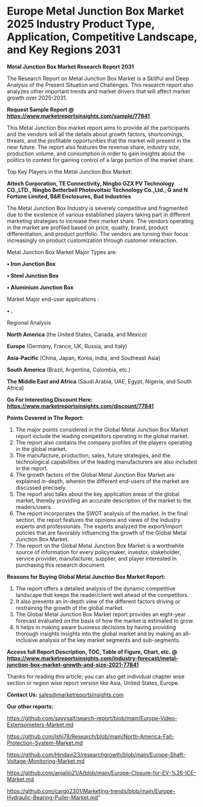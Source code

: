  # Europe Metal Junction Box Market 2025 Industry Product Type, Application, Competitive Landscape, and Key Regions 2031

<strong>Metal Junction Box Market Research Report 2031</strong>

The Research Report on Metal Junction Box Market is a Skillful and Deep Analysis of the Present Situation and Challenges. This research report also analyzes other important trends and market drivers that will affect market growth over 2025-2031.

<strong>Request Sample Report @ <a href=https://www.marketreportsinsights.com/sample/77841>https://www.marketreportsinsights.com/sample/77841</a></strong>

This Metal Junction Box market report aims to provide all the participants and the vendors will all the details about growth factors, shortcomings, threats, and the profitable opportunities that the market will present in the near future. The report also features the revenue share, industry size, production volume, and consumption in order to gain insights about the politics to contest for gaining control of a large portion of the market share.

Top Key Players in the Metal Junction Box Market:

<strong>Altech Corporation, TE Connectivity, Ningbo GZX PV Technology CO.,LTD., Ningbo Betterbell Photovoltaic Technology Co.,Ltd., G and N Fortune Limited, B&R Enclosures, Bud Industries</strong>

The Metal Junction Box Industry is severely competitive and fragmented due to the existence of various established players taking part in different marketing strategies to increase their market share. The vendors operating in the market are profiled based on price, quality, brand, product differentiation, and product portfolio. The vendors are turning their focus increasingly on product customization through customer interaction.

Metal Junction Box Market Major Types are:

<strong>• Iron Junction Box

• Steel Junction Box

• Aluminium Junction Box</strong>

Market Major end-user applications :

<strong>• .</strong>

Regional Analysis

</u><strong><b>North America</b></strong> (the United States, Canada, and Mexico)

<strong><b>Europe </b></strong>(Germany, France, UK, Russia, and Italy)

<strong><b>Asia-Pacific</b></strong> (China, Japan, Korea, India, and Southeast Asia)

<strong><b>South America</b></strong> (Brazil, Argentina, Colombia, etc.)

<strong><b>The Middle East and Africa</b></strong> (Saudi Arabia, UAE, Egypt, Nigeria, and South Africa)

<strong>Go For Interesting Discount Here: <a href=https://www.marketreportsinsights.com/discount/77841>https://www.marketreportsinsights.com/discount/77841</a></strong>

<strong>Points Covered in The Report:</strong>
<ol>
  <li>The major points considered in the Global Metal Junction Box Market report include the leading competitors operating in the global market.</li>
  <li>The report also contains the company profiles of the players operating in the global market.</li>
  <li>The manufacture, production, sales, future strategies, and the technological capabilities of the leading manufacturers are also included in the report.</li>
  <li>The growth factors of the Global Metal Junction Box Market are explained in-depth, wherein the different end-users of the market are discussed precisely.</li>
  <li>The report also talks about the key application areas of the global market, thereby providing an accurate description of the market to the readers/users.</li>
  <li>The report incorporates the SWOT analysis of the market. In the final section, the report features the opinions and views of the industry experts and professionals. The experts analyzed the export/import policies that are favorably influencing the growth of the Global Metal Junction Box Market.</li>
  <li>The report on the Global Metal Junction Box Market is a worthwhile source of information for every policymaker, investor, stakeholder, service provider, manufacturer, supplier, and player interested in purchasing this research document.</li>
</ol>
<strong>Reasons for Buying Global Metal Junction Box Market Report:</strong>

<ol>
  <li>The report offers a detailed analysis of the dynamic competitive landscape that keeps the reader/client well ahead of the competitors.</li>
  <li>It also presents an in-depth view of the different factors driving or restraining the growth of the global market.</li>
  <li>The Global Metal Junction Box Market report provides an eight-year forecast evaluated on the basis of how the market is estimated to grow.</li>
  <li>It helps in making aware business decisions by having providing thorough insights insights into the global market and by making an all-inclusive analysis of the key market segments and sub-segments.</li>
</ol>
<strong>Access full Report Description, TOC, Table of Figure, Chart, etc. @ <a href=https://www.marketreportsinsights.com/industry-forecast/metal-junction-box-market-growth-and-size-2021-77841>https://www.marketreportsinsights.com/industry-forecast/metal-junction-box-market-growth-and-size-2021-77841</a></strong>


Thanks for reading this article; you can also get individual chapter wise section or region wise report version like Asia, United States, Europe.

<strong>Contact Us:</strong>
sales@marketreportsinsights.com

<strong>Our other reports:</strong>

<a href=https://github.com/sayysaif/search-report/blob/main/Europe-Video-Extensometers-Market.md>https://github.com/sayysaif/search-report/blob/main/Europe-Video-Extensometers-Market.md</a>

<a href=https://github.com/Ishi78/Research/blob/main/North-America-Fall-Protection-System-Market.md>https://github.com/Ishi78/Research/blob/main/North-America-Fall-Protection-System-Market.md</a>

<a href=https://github.com/Hindavi23/researchgrowth/blob/main/Europe-Shaft-Voltage-Monitoring-Market.md>https://github.com/Hindavi23/researchgrowth/blob/main/Europe-Shaft-Voltage-Monitoring-Market.md</a>

<a href=https://github.com/anjaliiii21/A/blob/main/Europe-Closure-for-EV-%26-ICE-Market.md>https://github.com/anjaliiii21/A/blob/main/Europe-Closure-for-EV-%26-ICE-Market.md</a>

<a href=https://github.com/cargo2301/Marketing-trends/blob/main/Europe-Hydraulic-Bearing-Puller-Market.md>https://github.com/cargo2301/Marketing-trends/blob/main/Europe-Hydraulic-Bearing-Puller-Market.md</a>"
